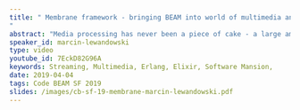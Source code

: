 ```yaml
---
title: " Membrane framework - bringing BEAM into world of multimedia and streaming
"
abstract: "Media processing has never been a piece of cake - a large amount of data, tons of different formats, protocols and standards, growing latency and quality requirements. In this talk, we’ll introduce you to the world of media streaming via Membrane Framework - our solution for dealing with multimedia without pain. The framework provides a set of so-called elements, which are composable blocks implementing different multimedia processing operations."
speaker_id: marcin-lewandowski
type: video
youtube_id: 7EckD82G96A
keywords: Streaming, Multimedia, Erlang, Elixir, Software Mansion,
date: 2019-04-04
tags: Code BEAM SF 2019
slides: /images/cb-sf-19-membrane-marcin-lewandowski.pdf
---
```


